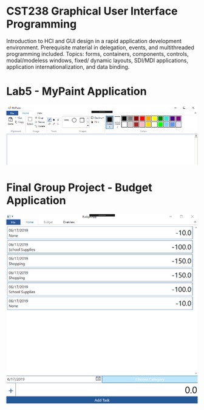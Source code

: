 # CST238 Graphical User Interface Programming

Introduction to HCI and GUI design in a rapid application development environment. Prerequisite material in delegation, events, and multithreaded programming included. Topics: forms, containers, components, controls, modal/modeless windows, fixed/ dynamic layouts, SDI/MDI applications, application internationalization, and data binding.

# Lab5 - MyPaint Application
![alt text](https://github.com/jihyukchung/CST238_GUIProgramming/blob/master/Labs/Lab5%20Paint/MyPaint.png)


# Final Group Project - Budget Application
![alt text](https://github.com/jihyukchung/CST238_GUIProgramming/blob/master/Labs/Final%20Group%20Project/GroupProject.png)
